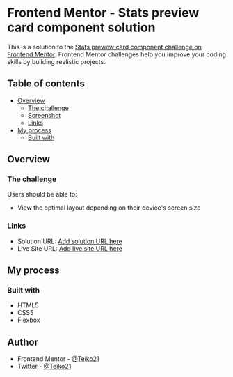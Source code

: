 # Frontend Mentor - Stats preview card component solution

This is a solution to the [Stats preview card component challenge on Frontend Mentor](https://www.frontendmentor.io/challenges/stats-preview-card-component-8JqbgoU62). Frontend Mentor challenges help you improve your coding skills by building realistic projects. 

## Table of contents

- [Overview](#overview)
  - [The challenge](#the-challenge)
  - [Screenshot](#screenshot)
  - [Links](#links)
- [My process](#my-process)
  - [Built with](#built-with)

## Overview

### The challenge

Users should be able to:

- View the optimal layout depending on their device's screen size

### Links

- Solution URL: [Add solution URL here](https://www.frontendmentor.io/solutions/stats-preview-card-component-main-E4MwmMNU6z)
- Live Site URL: [Add live site URL here](https://teiko21.github.io/Stats-preview-card-component/)

## My process

### Built with

- HTML5
- CSS5
- Flexbox
## Author

- Frontend Mentor - [@Teiko21](https://www.frontendmentor.io/profile/Teiko21)
- Twitter - [@Teiko21](https://www.twitter.com/Teiko21)

